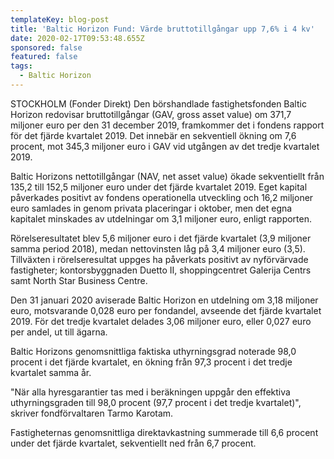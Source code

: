 ```yaml
---
templateKey: blog-post
title: 'Baltic Horizon Fund: Värde bruttotillgångar upp 7,6% i 4 kv'
date: 2020-02-17T09:53:48.655Z
sponsored: false
featured: false
tags:
  - Baltic Horizon
---
```

STOCKHOLM (Fonder Direkt) Den börshandlade fastighetsfonden Baltic Horizon redovisar bruttotillgångar (GAV, gross asset value) om 371,7 miljoner euro per den 31 december 2019, framkommer det i fondens rapport för det fjärde kvartalet 2019. Det innebär en sekventiell ökning om 7,6 procent, mot 345,3 miljoner euro i GAV vid utgången av det tredje kvartalet 2019.

Baltic Horizons nettotillgångar (NAV, net asset value) ökade sekventiellt från 135,2 till 152,5 miljoner euro under det fjärde kvartalet 2019. Eget kapital påverkades positivt av fondens operationella utveckling och 16,2 miljoner euro samlades in genom privata placeringar i oktober, men det egna kapitalet minskades av utdelningar om 3,1 miljoner euro, enligt rapporten.

Rörelseresultatet blev 5,6 miljoner euro i det fjärde kvartalet (3,9 miljoner samma period 2018), medan nettovinsten låg på 3,4 miljoner euro (3,5). Tillväxten i rörelseresultat uppges ha påverkats positivt av nyförvärvade fastigheter; kontorsbyggnaden Duetto II, shoppingcentret Galerija Centrs samt North Star Business Centre.

Den 31 januari 2020 aviserade Baltic Horizon en utdelning om 3,18 miljoner euro, motsvarande 0,028 euro per fondandel, avseende det fjärde kvartalet 2019. För det tredje kvartalet delades 3,06 miljoner euro, eller 0,027 euro per andel, ut till ägarna.

Baltic Horizons genomsnittliga faktiska uthyrningsgrad noterade 98,0 procent i det fjärde kvartalet, en ökning från 97,3 procent i det tredje kvartalet samma år.

"När alla hyresgarantier tas med i beräkningen uppgår den effektiva uthyrningsgraden till 98,0 procent (97,7 procent i det tredje kvartalet)", skriver fondförvaltaren Tarmo Karotam.

Fastigheternas genomsnittliga direktavkastning summerade till 6,6 procent under det fjärde kvartalet, sekventiellt ned från 6,7 procent.
